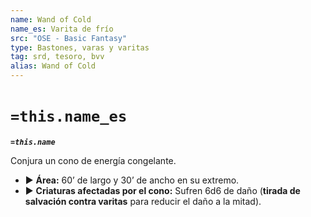```yaml
---
name: Wand of Cold
name_es: Varita de frío
src: "OSE - Basic Fantasy"
type: Bastones, varas y varitas
tag: srd, tesoro, bvv
alias: Wand of Cold
---
```

# `=this.name_es` 

**_`=this.name`_**

Conjura un cono de energía congelante. 
- ▶ **Área:** 60’ de largo y 30’ de ancho en su extremo. 
- ▶ **Criaturas afectadas por el cono:** Sufren 6d6 de daño (**tirada de salvación contra varitas** para reducir el daño a la mitad).

